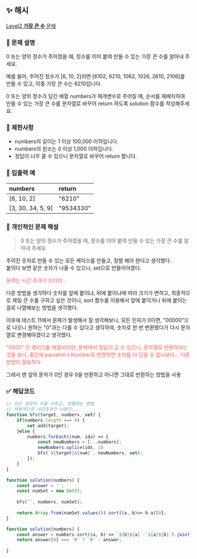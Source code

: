 ## ✨ 해시
[Level2 **가장 큰 수** 문제](https://school.programmers.co.kr/learn/courses/30/lessons/42746) 

### 📘 문제 설명
0 또는 양의 정수가 주어졌을 때, 정수를 이어 붙여 만들 수 있는 가장 큰 수를 알아내 주세요.

예를 들어, 주어진 정수가 [6, 10, 2]라면 [6102, 6210, 1062, 1026, 2610, 2106]를 만들 수 있고, 이중 가장 큰 수는 6210입니다.

0 또는 양의 정수가 담긴 배열 numbers가 매개변수로 주어질 때, 순서를 재배치하여 만들 수 있는 가장 큰 수를 문자열로 바꾸어 return 하도록 solution 함수를 작성해주세요.

### 📕 제한사항
- numbers의 길이는 1 이상 100,000 이하입니다.
- numbers의 원소는 0 이상 1,000 이하입니다.
- 정답이 너무 클 수 있으니 문자열로 바꾸어 return 합니다.

### 📙 입출력 예
|numbers|return|
|:---|:---|
|[6, 10, 2]|"6210"|
|[3, 30, 34, 5, 9]|"9534330"|


### 📗 개인적인 문제 해설
> 0 또는 양의 정수가 주어졌을 때, 정수를 이어 붙여 만들 수 있는 가장 큰 수를 알아내 주세요.

주어진 숫자로 만들 수 있는 모든 케이스를 만들고, 정렬 해야 한다고 생각했다.    
붙이다 보면 같은 숫자가 나올 수 있으니, set으로 만들어야겠다.

<span style="color: #FF5555;">문제는 시간 초과가 뜨더라...</span>

다른 방법을 생각하다 숫자를 앞에 붙이냐, 뒤에 붙이냐에 따라 크기가 변하고, 최종적으로 제일 큰 수를 구하고 싶은 것이니, sort 함수를 이용해서 앞에 붙이거나 뒤에 붙이는 걸로 나열해보는 방법을 생각했다. 

이후에 테스트 11에서 문제가 발생해서 잘 생각해보니, 모든 인자가 0이면, "00000"으로 나오니 원하는 "0"과는 다를 수 있다고 생각하여, 숫자로 한 번 변환했다가 다시 문자열로 변경해야겠다고 생각했다.

<span style="color: #FF5555;">"0000" 인 케이스틑 해결되지만, 문제에서 정답이 길 수 있으니, 문자열로 반환하라는 것을 보니, 중간에 parseInt나 Number로 변경하면 숫자를 다 담을 수 없나보다... 다른 방법이 필요하다.</span>

그래서 맨 앞의 문자가 0인 경우 0을 반환하고 아니면 그대로 반환하는 방법을 사용

### ✅ 해답코드
```javascript
// 모든 경우의 수를 구하고, 정렬하는 방법
// 부분적으로 시간초과가 나왔다...
function bfs(target, numbers, set) {
    if(numbers.length === 0) {
        set.add(target);
    }else {
        numbers.forEach((num, idx) => {
            const newNumbers = [...numbers];
            newNumbers.splice(idx, 1)
            bfs(`${target}${num}`, newNumbers, set);
        });
    }
}

function solution(numbers) {
    const answer = '';
    const numSet = new Set();
    
    bfs('', numbers, numSet);
    
    return Array.from(numSet.values()).sort((a, b)=> b-a)[0];
}

```

```javascript
function solution(numbers) {
    const answer = numbers.sort((a, b) => `${b}${a}`-`${a}${b}`).join("");
    return answer[0] === '0' ? '0' : answer;
    
}
```